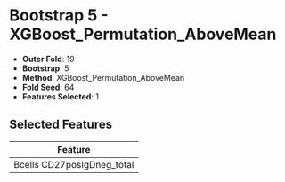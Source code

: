 # Bootstrap 5 - XGBoost_Permutation_AboveMean

- **Outer Fold**: 19
- **Bootstrap**: 5
- **Method**: XGBoost_Permutation_AboveMean
- **Fold Seed**: 64
- **Features Selected**: 1

## Selected Features

| Feature |
|---------|
| Bcells CD27posIgDneg_total |
